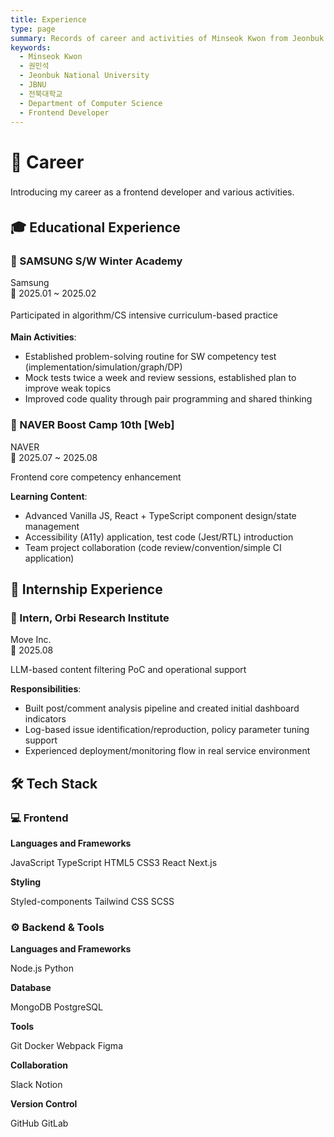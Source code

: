 ```yaml
---
title: Experience
type: page
summary: Records of career and activities of Minseok Kwon from Jeonbuk National University, Department of Computer Science.
keywords: 
  - Minseok Kwon
  - 권민석
  - Jeonbuk National University
  - JBNU
  - 전북대학교
  - Department of Computer Science
  - Frontend Developer
---
```


# 🚀 Career

<p style="text-align: justify; line-height: 1.8;">
Introducing my career as a frontend developer and various activities.
</p>

<div class="timeline">

## 🎓 Educational Experience
<div class="experience-card">
<h3>🏢 SAMSUNG S/W Winter Academy</h3>
<div class="company">Samsung</div>
<div class="period">📅 2025.01 ~ 2025.02</div>

<p style="text-align: justify; line-height: 1.8;">
Participated in algorithm/CS intensive curriculum-based practice
</p>

**Main Activities**:
<ul>
<li>Established problem-solving routine for SW competency test (implementation/simulation/graph/DP)</li>
<li>Mock tests twice a week and review sessions, established plan to improve weak topics</li>
<li>Improved code quality through pair programming and shared thinking</li>
</ul>
</div>


<div class="experience-card">
<h3>🎯 NAVER Boost Camp 10th [Web]</h3>
<div class="company">NAVER</div>
<div class="period">📅 2025.07 ~ 2025.08</div>

Frontend core competency enhancement

**Learning Content**:
<ul>
<li>Advanced Vanilla JS, React + TypeScript component design/state management</li>
<li>Accessibility (A11y) application, test code (Jest/RTL) introduction</li>
<li>Team project collaboration (code review/convention/simple CI application)</li>
</ul>
</div>


## 🏢 Internship Experience

<div class="experience-card">
<h3>🔬 Intern, Orbi Research Institute</h3>
<div class="company">Move Inc.</div>
<div class="period">📅 2025.08</div>

LLM-based content filtering PoC and operational support

**Responsibilities**:
<ul>
<li>Built post/comment analysis pipeline and created initial dashboard indicators</li>
<li>Log-based issue identification/reproduction, policy parameter tuning support</li>
<li>Experienced deployment/monitoring flow in real service environment</li>
</ul>
</div>

</div>

## 🛠️ Tech Stack

<div class="skill-section">

### 💻 Frontend
<div class="skill-category">

**Languages and Frameworks**
    <div class="skill-badges">
        <span class="skill-badge">JavaScript</span>
        <span class="skill-badge">TypeScript</span>
        <span class="skill-badge">HTML5</span>
        <span class="skill-badge">CSS3</span>
        <span class="skill-badge">React</span>
        <span class="skill-badge">Next.js</span>
    </div>
</div>

<div class="skill-category">

**Styling**
    <div class="skill-badges">
        <span class="skill-badge">Styled-components</span>
        <span class="skill-badge">Tailwind CSS</span>
        <span class="skill-badge">SCSS</span>
    </div>
</div>


### ⚙️ Backend & Tools
<div class="skill-category">

**Languages and Frameworks**
    <div class="skill-badges">
        <span class="skill-badge">Node.js</span>
        <span class="skill-badge">Python</span>
    </div>
</div>

<div class="skill-category">

**Database**
    <div class="skill-badges">
        <span class="skill-badge">MongoDB</span>
        <span class="skill-badge">PostgreSQL</span>
    </div>
</div>

<div class="skill-category">
</div>

<div class="skill-category">

**Tools**
    <div class="skill-badges">
        <span class="skill-badge">Git</span>
        <span class="skill-badge">Docker</span>
        <span class="skill-badge">Webpack</span>
        <span class="skill-badge">Figma</span>
    </div>
</div>


<div class="skill-category">

**Collaboration**
    <div class="skill-badges">
        <span class="skill-badge">Slack</span>
        <span class="skill-badge">Notion</span>
    </div>
</div>

<div class="skill-category">

**Version Control**
<div class="skill-badges">
<span class="skill-badge">GitHub</span>
<span class="skill-badge">GitLab</span>
</div>
</div>

</div>

